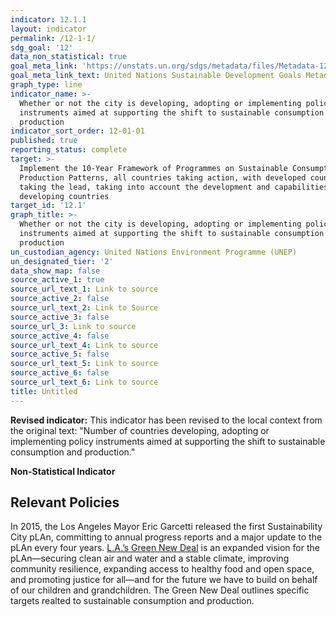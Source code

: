 ```yaml
---
indicator: 12.1.1
layout: indicator
permalink: /12-1-1/
sdg_goal: '12'
data_non_statistical: true
goal_meta_link: 'https://unstats.un.org/sdgs/metadata/files/Metadata-12-01-01.pdf'
goal_meta_link_text: United Nations Sustainable Development Goals Metadata (pdf 782kB)
graph_type: line
indicator_name: >-
  Whether or not the city is developing, adopting or implementing policy
  instruments aimed at supporting the shift to sustainable consumption and
  production
indicator_sort_order: 12-01-01
published: true
reporting_status: complete
target: >-
  Implement the 10-Year Framework of Programmes on Sustainable Consumption and
  Production Patterns, all countries taking action, with developed countries
  taking the lead, taking into account the development and capabilities of
  developing countries
target_id: '12.1'
graph_title: >-
  Whether or not the city is developing, adopting or implementing policy
  instruments aimed at supporting the shift to sustainable consumption and
  production
un_custodian_agency: United Nations Environment Programme (UNEP)
un_designated_tier: '2'
data_show_map: false
source_active_1: true
source_url_text_1: Link to source
source_active_2: false
source_url_text_2: Link to Source
source_active_3: false
source_url_3: Link to source
source_active_4: false
source_url_text_4: Link to source
source_active_5: false
source_url_text_5: Link to source
source_active_6: false
source_url_text_6: Link to source
title: Untitled
---
```

**Revised indicator:** This indicator has been revised to the local context from the original text: "Number of countries developing, adopting or implementing policy instruments aimed at supporting the shift to sustainable consumption and production."

**Non-Statistical Indicator**

## Relevant Policies

In 2015, the Los Angeles Mayor Eric Garcetti released the first Sustainability City pLAn, committing to annual progress reports and a major update to the pLAn every four years. [L.A.’s Green New Deal](https://plan.lamayor.org/targets/targets_plan.html) is an expanded vision for the pLAn—securing clean air and water and a stable climate, improving community resilience, expanding access to healthy food and open space, and promoting justice for all—and for the future we have to build on behalf of our children and grandchildren. The Green New Deal outlines specific targets realted to sustainable consumption and production. 
